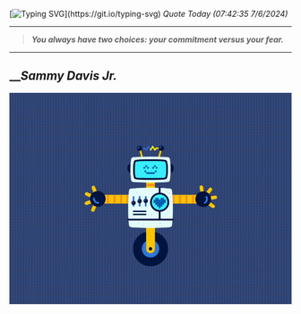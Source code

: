 [![Typing SVG](https://readme-typing-svg.herokuapp.com?font=Press+Start+2P&color=C2F784&size=35&width=900&height=100&lines=Hello+World%2C+I'm+Hung+!)](https://git.io/typing-svg) 
_Quote Today (07:42:35 7/6/2024)_
___
>**_You always have two choices: your commitment versus your fear._**
___

## __**_Sammy Davis Jr._**

![RobotDance](src/assets/images/robot-dancing-dribble.gif?style=center)
